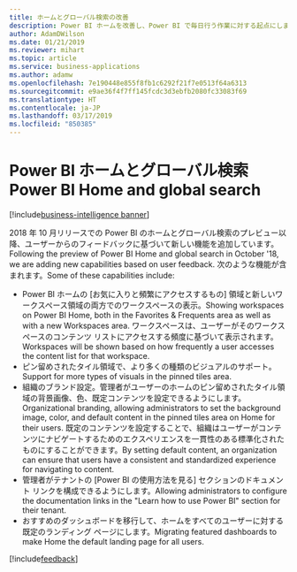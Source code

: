 ```yaml
---
title: ホームとグローバル検索の改善
description: Power BI ホームを改善し、Power BI で毎日行う作業に対する起点にします。
author: AdamDWilson
ms.date: 01/21/2019
ms.reviewer: mihart
ms.topic: article
ms.service: business-applications
ms.author: adamw
ms.openlocfilehash: 7e190448e855f8fb1c6292f21f7e0513f64a6313
ms.sourcegitcommit: e9ae36f4f7ff145fcdc3d3ebfb2080fc33083f69
ms.translationtype: HT
ms.contentlocale: ja-JP
ms.lasthandoff: 03/17/2019
ms.locfileid: "850385"
---
```

#  <a name="power-bi-home-and-global-search"></a><span data-ttu-id="cb92b-103">Power BI ホームとグローバル検索</span><span class="sxs-lookup"><span data-stu-id="cb92b-103">Power BI Home and global search</span></span>
[!include[business-intelligence banner](../../includes/business-intelligence.md)]


<span data-ttu-id="cb92b-104">2018 年 10 月リリースでの Power BI のホームとグローバル検索のプレビュー以降、ユーザーからのフィードバックに基づいて新しい機能を追加しています。</span><span class="sxs-lookup"><span data-stu-id="cb92b-104">Following the preview of Power BI Home and global search in October '18, we are adding new capabilities based on user feedback.</span></span> <span data-ttu-id="cb92b-105">次のような機能が含まれます。</span><span class="sxs-lookup"><span data-stu-id="cb92b-105">Some of these capabilities include:</span></span>

- <span data-ttu-id="cb92b-106">Power BI ホームの [お気に入りと頻繁にアクセスするもの] 領域と新しいワークスペース領域の両方でのワークスペースの表示。</span><span class="sxs-lookup"><span data-stu-id="cb92b-106">Showing workspaces on Power BI Home, both in the Favorites & Frequents area as well as with a new Workspaces area.</span></span> <span data-ttu-id="cb92b-107">ワークスペースは、ユーザーがそのワークスペースのコンテンツ リストにアクセスする頻度に基づいて表示されます。</span><span class="sxs-lookup"><span data-stu-id="cb92b-107">Workspaces will be shown based on how frequently a user accesses the content list for that workspace.</span></span>
- <span data-ttu-id="cb92b-108">ピン留めされたタイル領域で、より多くの種類のビジュアルのサポート。</span><span class="sxs-lookup"><span data-stu-id="cb92b-108">Support for more types of visuals in the pinned tiles area.</span></span>
- <span data-ttu-id="cb92b-109">組織のブランド設定。管理者がユーザーのホームのピン留めされたタイル領域の背景画像、色、既定コンテンツを設定できるようにします。</span><span class="sxs-lookup"><span data-stu-id="cb92b-109">Organizational branding, allowing administrators to set the background image, color, and default content in the pinned tiles area on Home for their users.</span></span> <span data-ttu-id="cb92b-110">既定のコンテンツを設定することで、組織はユーザーがコンテンツにナビゲートするためのエクスペリエンスを一貫性のある標準化されたものにすることができます。</span><span class="sxs-lookup"><span data-stu-id="cb92b-110">By setting default content, an organization can ensure that users have a consistent and standardized experience for navigating to content.</span></span>
- <span data-ttu-id="cb92b-111">管理者がテナントの [Power BI の使用方法を見る] セクションのドキュメント リンクを構成できるようにします。</span><span class="sxs-lookup"><span data-stu-id="cb92b-111">Allowing administrators to configure the documentation links in the "Learn how to use Power BI" section for their tenant.</span></span> 
- <span data-ttu-id="cb92b-112">おすすめのダッシュボードを移行して、ホームをすべてのユーザーに対する既定のランディング ページにします。</span><span class="sxs-lookup"><span data-stu-id="cb92b-112">Migrating featured dashboards to make Home the default landing page for all users.</span></span>

[!include[feedback](../includes/service-feedback.md)]